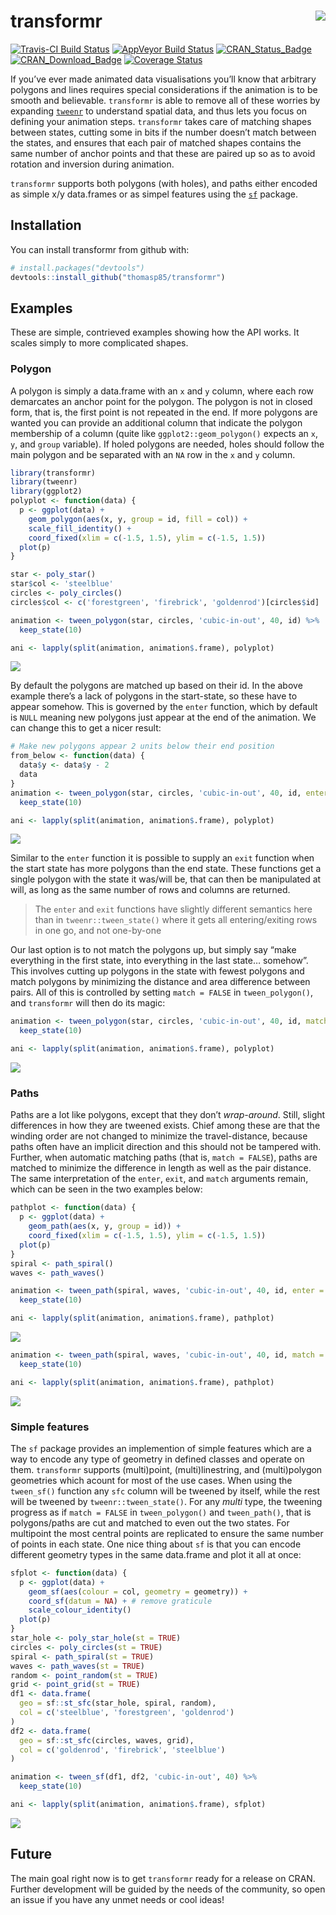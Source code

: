 
<!-- README.md is generated from README.Rmd. Please edit that file -->

# transformr <img src="man/figures/logo.png" align="right"/>

[![Travis-CI Build
Status](https://travis-ci.org/thomasp85/transformr.svg?branch=master)](https://travis-ci.org/thomasp85/transformr)
[![AppVeyor Build
Status](https://ci.appveyor.com/api/projects/status/github/thomasp85/transformr?branch=master&svg=true)](https://ci.appveyor.com/project/thomasp85/transformr)
[![CRAN\_Status\_Badge](http://www.r-pkg.org/badges/version-ago/transformr)](http://cran.r-project.org/package=transformr)
[![CRAN\_Download\_Badge](http://cranlogs.r-pkg.org/badges/grand-total/transformr)](http://cran.r-project.org/package=transformr)
[![Coverage
Status](https://img.shields.io/codecov/c/github/thomasp85/transformr/master.svg)](https://codecov.io/github/thomasp85/transformr?branch=master)

If you’ve ever made animated data visualisations you’ll know that
arbitrary polygons and lines requires special considerations if the
animation is to be smooth and believable. `transformr` is able to remove
all of these worries by expanding
[`tweenr`](https://github.com/thomasp85/tweenr) to understand spatial
data, and thus lets you focus on defining your animation steps.
`transformr` takes care of matching shapes between states, cutting some
in bits if the number doesn’t match between the states, and ensures that
each pair of matched shapes contains the same number of anchor points
and that these are paired up so as to avoid rotation and inversion
during animation.

`transformr` supports both polygons (with holes), and paths either
encoded as simple x/y data.frames or as simpel features using the
[`sf`](https://github.com/r-spatial/sf) package.

## Installation

You can install transformr from github with:

``` r
# install.packages("devtools")
devtools::install_github("thomasp85/transformr")
```

## Examples

These are simple, contrieved examples showing how the API works. It
scales simply to more complicated shapes.

### Polygon

A polygon is simply a data.frame with an `x` and `y` column, where each
row demarcates an anchor point for the polygon. The polygon is not in
closed form, that is, the first point is not repeated in the end. If
more polygons are wanted you can provide an additional column that
indicate the polygon membership of a column (quite like
`ggplot2::geom_polygon()` expects an `x`, `y`, and `group` variable). If
holed polygons are needed, holes should follow the main polygon and be
separated with an `NA` row in the `x` and `y` column.

``` r
library(transformr)
library(tweenr)
library(ggplot2)
polyplot <- function(data) {
  p <- ggplot(data) + 
    geom_polygon(aes(x, y, group = id, fill = col)) +
    scale_fill_identity() +
    coord_fixed(xlim = c(-1.5, 1.5), ylim = c(-1.5, 1.5))
  plot(p)
}

star <- poly_star()
star$col <- 'steelblue'
circles <- poly_circles()
circles$col <- c('forestgreen', 'firebrick', 'goldenrod')[circles$id]

animation <- tween_polygon(star, circles, 'cubic-in-out', 40, id) %>% 
  keep_state(10)

ani <- lapply(split(animation, animation$.frame), polyplot)
```

![](man/figures/README-unnamed-chunk-2.gif)

By default the polygons are matched up based on their id. In the above
example there’s a lack of polygons in the start-state, so these have to
appear somehow. This is governed by the `enter` function, which by
default is `NULL` meaning new polygons just appear at the end of the
animation. We can change this to get a nicer result:

``` r
# Make new polygons appear 2 units below their end position
from_below <- function(data) {
  data$y <- data$y - 2
  data
}
animation <- tween_polygon(star, circles, 'cubic-in-out', 40, id, enter = from_below) %>% 
  keep_state(10)

ani <- lapply(split(animation, animation$.frame), polyplot)
```

![](man/figures/README-unnamed-chunk-3.gif)

Similar to the `enter` function it is possible to supply an `exit`
function when the start state has more polygons than the end state.
These functions get a single polygon with the state it was/will be, that
can then be manipulated at will, as long as the same number of rows and
columns are returned.

> The `enter` and `exit` functions have slightly different semantics
> here than in `tweenr::tween_state()` where it gets all
> entering/exiting rows in one go, and not one-by-one

Our last option is to not match the polygons up, but simply say “make
everything in the first state, into everything in the last state…
somehow”. This involves cutting up polygons in the state with fewest
polygons and match polygons by minimizing the distance and area
difference between pairs. All of this is controlled by setting `match =
FALSE` in `tween_polygon()`, and `transformr` will then do its
magic:

``` r
animation <- tween_polygon(star, circles, 'cubic-in-out', 40, id, match = FALSE) %>% 
  keep_state(10)

ani <- lapply(split(animation, animation$.frame), polyplot)
```

![](man/figures/README-unnamed-chunk-4.gif)

### Paths

Paths are a lot like polygons, except that they don’t *wrap-around*.
Still, slight differences in how they are tweened exists. Chief among
these are that the winding order are not changed to minimize the
travel-distance, because paths often have an implicit direction and this
should not be tampered with. Further, when automatic matching paths
(that is, `match = FALSE`), paths are matched to minimize the difference
in length as well as the pair distance. The same interpretation of the
`enter`, `exit`, and `match` arguments remain, which can be seen in the
two examples below:

``` r
pathplot <- function(data) {
  p <- ggplot(data) + 
    geom_path(aes(x, y, group = id)) +
    coord_fixed(xlim = c(-1.5, 1.5), ylim = c(-1.5, 1.5))
  plot(p)
}
spiral <- path_spiral()
waves <- path_waves()

animation <- tween_path(spiral, waves, 'cubic-in-out', 40, id, enter = from_below) %>% 
  keep_state(10)

ani <- lapply(split(animation, animation$.frame), pathplot)
```

![](man/figures/README-unnamed-chunk-5.gif)

``` r
animation <- tween_path(spiral, waves, 'cubic-in-out', 40, id, match = FALSE) %>% 
  keep_state(10)

ani <- lapply(split(animation, animation$.frame), pathplot)
```

![](man/figures/README-unnamed-chunk-6.gif)

### Simple features

The `sf` package provides an implemention of simple features which are a
way to encode any type of geometry in defined classes and operate on
them. `transformr` supports (multi)point, (multi)linestring, and
(multi)polygon geometries which acount for most of the use cases. When
using the `tween_sf()` function any `sfc` column will be tweened by
itself, while the rest will be tweened by `tweenr::tween_state()`. For
any *multi* type, the tweening progress as if `match = FALSE` in
`tween_polygon()` and `tween_path()`, that is polygons/paths are cut and
matched to even out the two states. For multipoint the most central
points are replicated to ensure the same number of points in each state.
One nice thing about `sf` is that you can encode different geometry
types in the same data.frame and plot it all at once:

``` r
sfplot <- function(data) {
  p <- ggplot(data) + 
    geom_sf(aes(colour = col, geometry = geometry)) + 
    coord_sf(datum = NA) + # remove graticule
    scale_colour_identity()
  plot(p)
}
star_hole <- poly_star_hole(st = TRUE)
circles <- poly_circles(st = TRUE)
spiral <- path_spiral(st = TRUE)
waves <- path_waves(st = TRUE)
random <- point_random(st = TRUE)
grid <- point_grid(st = TRUE)
df1 <- data.frame(
  geo = sf::st_sfc(star_hole, spiral, random),
  col = c('steelblue', 'forestgreen', 'goldenrod')
)
df2 <- data.frame(
  geo = sf::st_sfc(circles, waves, grid),
  col = c('goldenrod', 'firebrick', 'steelblue')
)

animation <- tween_sf(df1, df2, 'cubic-in-out', 40) %>% 
  keep_state(10)

ani <- lapply(split(animation, animation$.frame), sfplot)
```

![](man/figures/README-unnamed-chunk-7.gif)

## Future

The main goal right now is to get `transformr` ready for a release on
CRAN. Further development will be guided by the needs of the community,
so open an issue if you have any unmet needs or cool ideas\!
